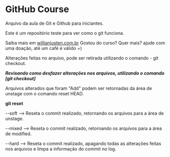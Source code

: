 # GitHub Course

Arquivo da aula de Git e Github para iniciantes.

Este é um repositório teste para ver como o git funciona.

Saiba mais em [willianjusten.com.br](http://willianjusten.com.br)
Gostou do curso? Quer mais? ajude com uma doação, até um café é válido =)


Alterações feitas no arquivo, pode ser retirada utilizando o comando - git checkout.

***Revisando como desfazer alterações nos arquivos, utilizando o comando [git checkout]***

Arquivos alterados que foram "Add" podem ser retornadas da área de unstage com o comando reset HEAD.

**git reset**

--soft  --> Reseta o commit realizado, retornando os arquivos para a área de unstage.

--mixed --> Reseta o commit realizado, retornando os arquivos para a área de modified.

--hard  --> Reseta o commit realizado, apagando todas as alterações feitas nos arquivos 
            e limpa a informação do commit no log.
